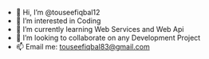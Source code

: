 - 👋 Hi, I’m @touseefiqbal12
- 👀 I’m interested in Coding 
- 🌱 I’m currently learning Web Services and Web Api 
- 💞️ I’m looking to collaborate on any Development Project
- 📫 Email me: touseefiqbal83@gmail.com

<!---
touseefiqbal12/touseefiqbal12 is a ✨ special ✨ repository because its `README.md` (this file) appears on your GitHub profile.
You can click the Preview link to take a look at your changes.
--->
